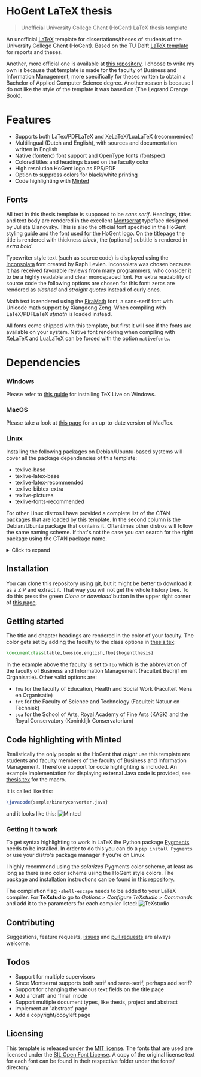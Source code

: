 # HoGent LaTeX thesis
> Unofficial University College Ghent (HoGent) LaTeX thesis template

An unofficial [LaTeX][latex] template for dissertations/theses of students of the University College Ghent (HoGent).
Based on the TU Delft [LaTeX template][tudelft] for reports and theses.

Another, more official one is available at [this repository][hogenttin].
I choose to write my own is because that template is made for the faculty of Business and Information Management, more specifically for theses written to obtain a Bachelor of Applied Computer Science degree. Another reason is because I do not like the style of the template it was based on (The Legrand Orange Book).

# Features

- Supports both LaTex/PDFLaTeX and XeLaTeX/LuaLaTeX (recommended)
- Multilingual (Dutch and English), with sources and documentation written in English
- Native (fontenc) font support and OpenType fonts (fontspec)
- Colored titles and headings based on the faculty color
- High resolution HoGent logo as EPS/PDF
- Option to suppress colors for black/white printing
- Code highlighting with [Minted][minted]

## Fonts
All text in this thesis template is supposed to be _sans serif_. Headings, titles and text body are rendered in the excellent [Montserrat][montserrat] typeface designed by Julieta Ulanovsky. This is also the official font specified in the HoGent styling guide and the font used for the HoGent logo. On the titlepage the title is rendered with thickness _black_, the (optional) subtitle is rendered in _extra bold_.

Typewriter style text (such as source code) is displayed using the [Inconsolata][inconsolata] font created by Raph Levien. Inconsolata was chosen because it has received favorable reviews from many programmers, who consider it to be a highly readable and clear monospaced font. For extra readability of source code the following options are chosen for this font: zeros are rendered as _slashed_ and _straight quotes_ instead of curly ones.

Math text is rendered using the [FiraMath][firamath] font, a sans-serif font with Unicode math support by Xiangdong Zeng. When compiling with LaTeX/PDFLaTeX _sfmath_ is loaded instead.

All fonts come shipped with this template, but first it will see if the fonts are available on your system. Native font rendering when compiling with XeLaTeX and LuaLaTeX can be forced with the option `nativefonts`.

# Dependencies
### Windows
Please refer to [this guide][ibmguide] for installing TeX Live on Windows.

### MacOS
Please take a look at [this page][mactex] for an up-to-date version of MacTex.

### Linux
Installing the following packages on Debian/Ubuntu-based systems will cover all the package dependencies of this template:
- texlive-base
- texlive-latex-base
- texlive-latex-recommended
- texlive-bibtex-extra
- texlive-pictures
- texlive-fonts-recommended

For other Linux distros I have provided a complete list of the CTAN packages that are loaded by this template. In the second column is the Debian/Ubuntu package that contains it. Oftentimes other distros will follow the same naming scheme. If that's not the case you can search for the right package using the CTAN package name.
<details>
<summary>Click to expand</summary>

| CTAN Package  | Debian/Ubuntu |
| ------------- | ------------- |
|xkeyval|texlive-latex-recommended|
|iflang|texlive-latex-base|
|infwarerr|texlive-latex-base|
|pdftexcmds|texlive-latex-base|
|ifluatex|texlive-base|
|ltxcmds|texlive-latex-base|
|ifpdf|texlive-latex-base|
|amsmath|texlive-latex-base|
|amstext|texlive-latex-base|
|amsgen|texlive-latex-base|
|amsbsy|texlive-latex-base|
|amsopn|texlive-latex-base|
|amssymb|texlive-base|
|amsfonts|texlive-base|
|babel|texlive-latex-base|
|biblatex|texlive-bibtex-extra|
|etoolbox|texlive-latex-recommended|
|kvoptions|texlive-latex-base|
|kvsetkeys|texlive-latex-base|
|etexcmds|texlive-latex-base|
|logreq|texlive-bibtex-extra|
|ifthen|texlive-latex-base|
|url|texlive-latex-base|
|caption|texlive-latex-recommended|
|caption3|texlive-latex-recommended|
|footmisc|texlive-latex-extra|
|ifxetex|texlive-base|
|geometry|texlive-latex-base|
|ifvtex|texlive-latex-base|
|graphicx|texlive-latex-base|
|graphics|texlive-latex-base|
|trig|texlive-latex-base|
|hyperref|texlive-latex-base|
|hobsub-hyperref|texlive-latex-base|
|hobsub-generic|texlive-latex-base|
|hobsub|texlive-latex-base|
|intcalc|texlive-latex-base|
|kvdefinekeys|texlive-latex-base|
|pdfescape|texlive-latex-base|
|bigintcalc|texlive-latex-base|
|bitset|texlive-latex-base|
|uniquecounter|texlive-latex-base|
|letltxmacro|texlive-latex-base|
|hopatch|texlive-latex-base|
|xcolor-patch|texlive-latex-base|
|atveryend|texlive-latex-base|
|atbegshi|texlive-latex-base|
|refcount|texlive-latex-base|
|hycolor|texlive-latex-base|
|auxhook|texlive-latex-base|
|rerunfilecheck|texlive-latex-base|
|xcolor|texlive-latex-recommended|
|colortbl|texlive-latex-base|
|array|texlive-latex-base|
|tikz|texlive-pictures|
|pgfrcs|texlive-pictures|
|everyshi|texlive-latex-recommended|
|pgfcore|texlive-pictures|
|pgfsys|texlive-pictures|
|pgfcomp|texlive-pictures|
|pgffor|texlive-pictures|
|pgfkeys|texlive-pictures|
|pgfmath|texlive-pictures|
|titlesec|texlive-latex-extra|
|titletoc|texlive-latex-extra|
|tocbibind|texlive-latex-extra|
|fancyhdr|texlive-latex-base|
|montserrat|texlive-fonts-extra|
|textcomp|texlive-latex-base|
|mweights|texlive-fonts-extra|
|fontaxes|texlive-latex-extra|
|inconsolata|texlive-fonts-extra|
|sfmath|texlive-latex-extra|
|fontenc|texlive-latex-base|
|snapshot|texlive-latex-extra|
|epsfig|texlive-latex-base|
|makeidx|texlive-latex-base|
|xspace|texlive-latex-base|
|listings|texlive-latex-recommended|
|lstmisc|texlive-latex-recommended|
|microtype|texlive-latex-recommended|
|minted|texlive-latex-extra|
|fvextra|texlive-latex-extra|
|fancyvrb|texlive-latex-recommended|
|upquote|texlive-latex-extra|
|lineno|texlive-latex-recommended|
|calc|texlive-latex-base|
|shellesc|texlive-latex-base|
|ifplatform|texlive-latex-extra|
|catchfile|texlive-latex-base|
|xstring|texlive-latex-extra|
|framed|texlive-latex-extra|
|float|texlive-latex-recommended|
|csquotes|texlive-latex-extra|
|eurosym|texlive-fonts-recommended|
|pdfpages|texlive-latex-recommended|
|eso-pic|texlive-latex-recommended|
|standalone|texlive-latex-extra|
|currfile|texlive-latex-extra|
|filehook|texlive-latex-recommended|
|gincltex|texlive-pictures|
|svn-prov|texlive-latex-extra|
|adjustbox|texlive-latex-extra|
|adjcalc|texlive-latex-extra|
|trimclip|texlive-latex-extra|
|collectbox|texlive-latex-extra|
|ifoddpage|texlive-latex-extra|
|varwidth|texlive-latex-extra|
|filemod-expmin|texlive-latex-extra|
|wrapfig|texlive-latex-extra|
|enumitem|texlive-latex-extra|
|tcolorbox|texlive-latex-extra|
|verbatim|texlive-latex-base|
|environ|texlive-latex-extra|
|trimspaces|texlive-latex-extra|
|tabularx|texlive-latex-base|
|booktabs|texlive-latex-recommended|
|rotating|texlive-latex-base|
|makecell|texlive-latex-extra|
|epstopdf-base|texlive-latex-base|
|grfext|texlive-latex-base|
|nameref|texlive-latex-base|
|gettitlestring|texlive-latex-base|
|pdflscape|texlive-latex-base|
|lscape|texlive-latex-base|

</details>

## Installation
You can clone this repository using git, but it might be better to download it as a ZIP and extract it. That way you will not get the whole history tree. To do this press the green _Clone or download_ button in the upper right corner of [this page][www].

## Getting started
The title and chapter headings are rendered in the color of your faculty. The color gets set by adding the faculty to the class options in [thesis\.tex][thesistex]:
```latex
\documentclass[table,twoside,english,fbo]{hogentthesis}
```
In the example above the faculty is set to `fbo` which is the abbreviation of the faculty of Business and Information Management (Faculteit Bedrijf en Organisatie). Other valid options are:
- `fmw` for the faculty of Education, Health and Social Work (Faculteit Mens en Organisatie)
- `fnt` for the Faculty of Science and Technology (Faculteit Natuur en Techniek)
- `soa` for the School of Arts, Royal Academy of Fine Arts (KASK) and the Royal Conservatory (Koninklijk Conservatorium)

## Code highlighting with Minted
Realistically the only people at the HoGent that _might_ use this template are students and faculty members of the faculty of Business and Information Management. Therefore support for code highlighting is included. An example implementation for displaying external Java code is provided, see [thesis.tex][thesistex] for the macro.

It is called like this:
```latex
\javacode{sample/binaryconverter.java}
```
and it looks like this:
![Minted](https://raw.githubusercontent.com/pvdk/hogent-latex-thesis/master/minted.png?raw=true)

### Getting it to work
To get syntax highlighting to work in LaTeX the Python package [Pygments][pygments] needs to be installed. In order to do this you can do a `pip install Pygments` or use your distro's package manager if you're on Linux.

I highly recommend using the _solarized_ Pygments color scheme, at least as long as there is no color scheme using the HoGent style colors. The package and installation instructions can be found in [this repository][solarized].

The compilation flag `-shell-escape` needs to be added to your LaTeX compiler. For **TeXstudio** go to _Options > Configure TeXstudio >  Commands_ and add it to the parameters for each compiler listed:
![TeXstudio](https://raw.githubusercontent.com/pvdk/hogent-latex-thesis/master/texstudio.png?raw=true)

## Contributing
Suggestions, feature requests, [issues](https://github.com/pvdk/hogent-latex-thesis/issues) and [pull requests](https://github.com/pvdk/hogent-latex-thesis/pulls) are always welcome.

## Todos
 - Support for multiple supervisors
 - Since Montserrat supports both serif and sans-serif, perhaps add serif?
 - Support for changing the various text fields on the title page
 - Add a 'draft' and 'final' mode
 - Support multiple document types, like thesis, project and abstract
 - Implement an 'abstract' page
 - Add a copyright/copyleft page

## Licensing
This template is released under the [MIT license][mitlicense].
The fonts that are used are licensed under the [SIL Open Font License][ofllicense].
A copy of the original license text for each font can be found in their respective folder under the fonts/ directory.

[www]: <https://github.com/pvdk/hogent-latex-thesis>
[latex]: <http://www.latex-project.org/>
[hogenttin]: <https://github.com/HoGentTIN/bachproef-latex-sjabloon>
[tudelft]: <https://www.tudelft.nl/en/tu-delft-corporate-design/downloads/>
[minted]: <https://ctan.org/pkg/minted/>
[pygments]: <http://pygments.org/>
[solarized]: <https://github.com/shkumagai/pygments-style-solarized/>
[montserrat]: <https://fonts.google.com/specimen/Montserrat>
[inconsolata]: <https://fonts.google.com/specimen/Inconsolata>
[firamath]: <https://github.com/firamath/firamath>
[ibmguide]: <https://www.ibm.com/support/knowledgecenter/en/SSAT72/com.ibm.help.empinstall_installing.doc/Installation/T_InstallingTeXLiveOnWindows.html>
[mactex]: <https://www.tug.org/mactex/>
[mitlicense]: <https://opensource.org/licenses/MIT/>
[ofllicense]: <https://opensource.org/licenses/OFL-1.1/>
[thesistex]: <https://github.com/pvdk/hogent-latex-thesis/tree/master/thesis.tex>
